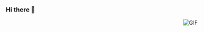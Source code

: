 ### Hi there 👋
  <img align="right" alt="GIF" src="https://media.giphy.com/media/iIqmM5tTjmpOB9mpbn/giphy.gif" />


<!--
**AKGNTIVGHBG/AKGNTIVGHBG** is a ✨ _special_ ✨ repository because its `README.md` (this file) appears on your GitHub profile.

Here are some ideas to get you started:

- 🔭 I’m currently working on ...
- 🌱 I’m currently learning ...
- 👯 I’m looking to collaborate on ...
- 🤔 I’m looking for help with ...
- 💬 Ask me about ...
- 📫 How to reach me: ...
- 😄 Pronouns: ...
- ⚡ Fun fact: ...
-->
